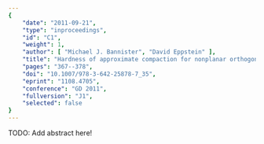 ```yaml
---
{
    "date": "2011-09-21",
    "type": "inproceedings",
    "id": "C1",
    "weight": 1,
    "author": [ "Michael J. Bannister", "David Eppstein" ],
    "title": "Hardness of approximate compaction for nonplanar orthogonal graph drawings",
    "pages": "367--378",
    "doi": "10.1007/978-3-642-25878-7_35",
    "eprint": "1108.4705",
    "conference": "GD 2011",
    "fullversion": "J1",
    "selected": false
}
---
```


TODO: Add abstract here!

